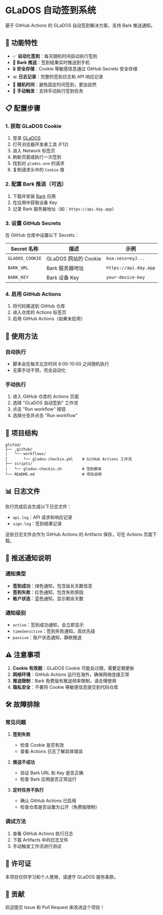# GLaDOS 自动签到系统

基于 GitHub Actions 的 GLaDOS 自动签到解决方案，支持 Bark 推送通知。

## 🚀 功能特性

- ✅ **自动化签到**：每天随机时间自动执行签到
- 📱 **Bark 推送**：签到结果实时推送到手机
- 🔒 **安全存储**：Cookie 等敏感信息通过 GitHub Secrets 安全存储
- 📊 **日志记录**：完整的签到日志和 API 响应记录
- 🎯 **随机时间**：避免固定时间签到，更加自然
- 🔄 **手动触发**：支持手动执行签到任务

## 📋 配置步骤

### 1. 获取 GLaDOS Cookie

1. 登录 [GLaDOS](https://glados.one)
2. 打开浏览器开发者工具 (F12)
3. 进入 Network 标签页
4. 刷新页面或执行一次签到
5. 找到对 `glados.one` 的请求
6. 复制请求头中的 `Cookie` 值

### 2. 配置 Bark 推送（可选）

1. 下载并安装 [Bark](https://apps.apple.com/app/bark-customed-notifications/id1403753865) 应用
2. 在应用中获取设备 Key
3. 记录 Bark 服务器地址（如：`https://api.day.app`）

### 3. 设置 GitHub Secrets

在 GitHub 仓库中设置以下 Secrets：

| Secret 名称 | 描述 | 示例 |
|------------|------|------|
| `GLADOS_COOKIE` | GLaDOS 网站的 Cookie | `koa:sess=eyJ...` |
| `BARK_URL` | Bark 服务器地址 | `https://api.day.app` |
| `BARK_KEY` | Bark 设备 Key | `your-device-key` |

### 4. 启用 GitHub Actions

1. 将代码推送到 GitHub 仓库
2. 进入仓库的 Actions 标签页
3. 启用 GitHub Actions（如果未启用）

## 🔧 使用方法

### 自动执行
- 脚本会在每天北京时间 8:00-10:00 之间随机执行
- 无需手动干预，完全自动化

### 手动执行
1. 进入 GitHub 仓库的 Actions 页面
2. 选择 "GLaDOS 自动签到" 工作流
3. 点击 "Run workflow" 按钮
4. 选择分支并点击 "Run workflow"

## 📁 项目结构

```
glsfod/
├── .github/
│   └── workflows/
│       └── glados-checkin.yml    # GitHub Actions 工作流
├── scripts/
│   └── glados-checkin.sh         # 签到脚本
└── README.md                     # 项目说明
```

## 📊 日志文件

执行完成后会生成以下日志文件：

- `api.log`：API 请求和响应记录
- `sign.log`：签到结果记录

这些日志文件会作为 GitHub Actions 的 Artifacts 保存，可在 Actions 页面下载。

## 🔔 推送通知说明

### 通知类型

- **签到成功**：绿色通知，包含延长天数信息
- **签到失败**：红色通知，包含失败原因
- **账户状态**：蓝色通知，显示剩余天数

### 通知级别

- `active`：签到成功通知，会立即显示
- `timeSensitive`：签到失败通知，高优先级
- `passive`：账户状态通知，静默推送

## ⚠️ 注意事项

1. **Cookie 有效期**：GLaDOS Cookie 可能会过期，需要定期更新
2. **网络环境**：GitHub Actions 运行在海外，确保网络连接正常
3. **推送限制**：Bark 免费版有推送频率限制，请合理使用
4. **隐私安全**：不要将 Cookie 等敏感信息提交到代码仓库

## 🛠️ 故障排除

### 常见问题

1. **签到失败**
   - 检查 Cookie 是否有效
   - 查看 Actions 日志了解具体错误

2. **推送不成功**
   - 验证 Bark URL 和 Key 是否正确
   - 检查 Bark 应用是否正常运行

3. **定时任务不执行**
   - 确认 GitHub Actions 已启用
   - 检查仓库是否设置为公开（免费版限制）

### 调试方法

1. 查看 GitHub Actions 执行日志
2. 下载 Artifacts 中的日志文件
3. 手动触发工作流进行测试

## 📄 许可证

本项目仅供学习和个人使用，请遵守 GLaDOS 服务条款。

## 🤝 贡献

欢迎提交 Issue 和 Pull Request 来改进这个项目！
